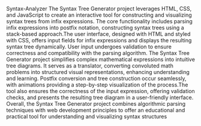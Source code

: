 Syntax-Analyzer
The Syntax Tree Generator project leverages HTML, CSS, and JavaScript to create an interactive tool for constructing and visualizing syntax trees from infix expressions. The core functionality includes parsing infix expressions into postfix notation, constructing syntax trees using a stack-based approach.The user interface, designed with HTML and styled with CSS, offers input fields for infix expressions and displays the resulting syntax tree dynamically. User input undergoes validation to ensure correctness and compatibility with the parsing algorithm. The Syntax Tree Generator project simplifies complex mathematical expressions into intuitive tree diagrams. It serves as a translator, converting convoluted math problems into structured visual representations, enhancing understanding and learning.
Postfix conversion and tree construction occur seamlessly, with animations providing a step-by-step visualization of the process.The tool also ensures the correctness of the input expression, offering validation checks, and presents the resulting tree diagram in a user-friendly interface.
Overall, the Syntax Tree Generator project combines algorithmic parsing techniques with web development principles to offer an educational and practical tool for understanding and visualizing syntax structures
